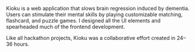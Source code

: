 Kioku is a web application that slows brain regression induced by dementia.
Users can stimulate their mental skills by playing customizable matching,
flashcard, and puzzle games. I designed all the UI elements and spearheaded much of the frontend development.

Like all hackathon projects, Kioku was a collaborative effort created in
24–36 hours.
